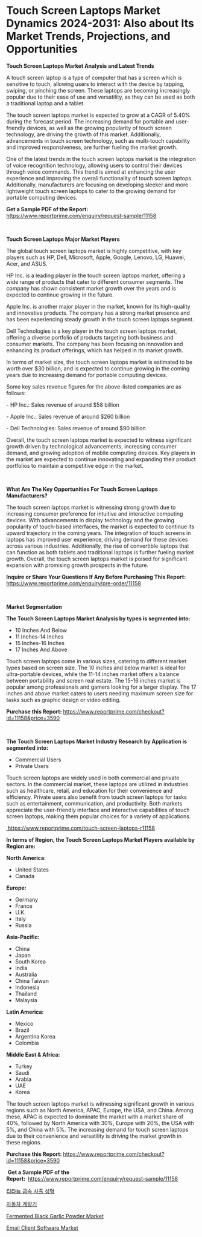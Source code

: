 <p><h1>Touch Screen Laptops Market Dynamics 2024-2031: Also about Its Market Trends, Projections, and Opportunities</h1></p><p><strong>Touch Screen Laptops Market Analysis and Latest Trends</strong></p>
<p><p>A touch screen laptop is a type of computer that has a screen which is sensitive to touch, allowing users to interact with the device by tapping, swiping, or pinching the screen. These laptops are becoming increasingly popular due to their ease of use and versatility, as they can be used as both a traditional laptop and a tablet.</p><p>The touch screen laptops market is expected to grow at a CAGR of 5.40% during the forecast period. The increasing demand for portable and user-friendly devices, as well as the growing popularity of touch screen technology, are driving the growth of this market. Additionally, advancements in touch screen technology, such as multi-touch capability and improved responsiveness, are further fueling the market growth.</p><p>One of the latest trends in the touch screen laptops market is the integration of voice recognition technology, allowing users to control their devices through voice commands. This trend is aimed at enhancing the user experience and improving the overall functionality of touch screen laptops. Additionally, manufacturers are focusing on developing sleeker and more lightweight touch screen laptops to cater to the growing demand for portable computing devices.</p></p>
<p><strong>Get a Sample PDF of the Report:&nbsp;</strong> <a href="https://www.reportprime.com/enquiry/request-sample/11158">https://www.reportprime.com/enquiry/request-sample/11158</a></p>
<p>&nbsp;</p>
<p><strong>Touch Screen Laptops Major Market Players</strong></p>
<p><p>The global touch screen laptops market is highly competitive, with key players such as HP, Dell, Microsoft, Apple, Google, Lenovo, LG, Huawei, Acer, and ASUS. </p><p>HP Inc. is a leading player in the touch screen laptops market, offering a wide range of products that cater to different consumer segments. The company has shown consistent market growth over the years and is expected to continue growing in the future.</p><p>Apple Inc. is another major player in the market, known for its high-quality and innovative products. The company has a strong market presence and has been experiencing steady growth in the touch screen laptops segment.</p><p>Dell Technologies is a key player in the touch screen laptops market, offering a diverse portfolio of products targeting both business and consumer markets. The company has been focusing on innovation and enhancing its product offerings, which has helped in its market growth.</p><p>In terms of market size, the touch screen laptops market is estimated to be worth over $30 billion, and is expected to continue growing in the coming years due to increasing demand for portable computing devices. </p><p>Some key sales revenue figures for the above-listed companies are as follows:</p><p>- HP Inc.: Sales revenue of around $58 billion</p><p>- Apple Inc.: Sales revenue of around $260 billion</p><p>- Dell Technologies: Sales revenue of around $90 billion</p><p>Overall, the touch screen laptops market is expected to witness significant growth driven by technological advancements, increasing consumer demand, and growing adoption of mobile computing devices. Key players in the market are expected to continue innovating and expanding their product portfolios to maintain a competitive edge in the market.</p></p>
<p>&nbsp;</p>
<p><strong>What Are The Key Opportunities For Touch Screen Laptops Manufacturers?</strong></p>
<p><p>The touch screen laptops market is witnessing strong growth due to increasing consumer preference for intuitive and interactive computing devices. With advancements in display technology and the growing popularity of touch-based interfaces, the market is expected to continue its upward trajectory in the coming years. The integration of touch screens in laptops has improved user experience, driving demand for these devices across various industries. Additionally, the rise of convertible laptops that can function as both tablets and traditional laptops is further fueling market growth. Overall, the touch screen laptops market is poised for significant expansion with promising growth prospects in the future.</p></p>
<p><strong>Inquire or Share Your Questions If Any Before Purchasing This Report:</strong> <a href="https://www.reportprime.com/enquiry/pre-order/11158">https://www.reportprime.com/enquiry/pre-order/11158</a></p>
<p>&nbsp;</p>
<p><strong>Market Segmentation</strong></p>
<p><strong>The Touch Screen Laptops Market Analysis by types is segmented into:</strong></p>
<p><ul><li>10 Inches And Below</li><li>11 Inches-14 Inches</li><li>15 Inches-16 Inches</li><li>17 Inches And Above</li></ul></p>
<p><p>Touch screen laptops come in various sizes, catering to different market types based on screen size. The 10 inches and below market is ideal for ultra-portable devices, while the 11-14 inches market offers a balance between portability and screen real estate. The 15-16 inches market is popular among professionals and gamers looking for a larger display. The 17 inches and above market caters to users needing maximum screen size for tasks such as graphic design or video editing.</p></p>
<p><strong>Purchase this Report:&nbsp;</strong><a href="https://www.reportprime.com/checkout?id=11158&price=3590">https://www.reportprime.com/checkout?id=11158&price=3590</a></p>
<p>&nbsp;</p>
<p><strong>The Touch Screen Laptops Market Industry Research by Application is segmented into:</strong></p>
<p><ul><li>Commercial Users</li><li>Private Users</li></ul></p>
<p><p>Touch screen laptops are widely used in both commercial and private sectors. In the commercial market, these laptops are utilized in industries such as healthcare, retail, and education for their convenience and efficiency. Private users also benefit from touch screen laptops for tasks such as entertainment, communication, and productivity. Both markets appreciate the user-friendly interface and interactive capabilities of touch screen laptops, making them popular choices for a variety of applications.</p></p>
<p><a href="https://www.reportprime.com/touch-screen-laptops-r11158">&nbsp;https://www.reportprime.com/touch-screen-laptops-r11158</a></p>
<p><strong>In terms of Region, the Touch Screen Laptops Market Players available by Region are:</strong></p>
<p>
    <p> <strong> North America: </strong>
        <ul>
            <li>United States</li>
            <li>Canada</li>
        </ul>
        </p> 
    <p> <strong> Europe: </strong>
        <ul>
            <li>Germany</li>
            <li>France</li>
            <li>U.K.</li>
            <li>Italy</li>
            <li>Russia</li>
        </ul>
        </p> 
    <p> <strong> Asia-Pacific: </strong>
        <ul>
            <li>China</li>
            <li>Japan</li>
            <li>South Korea</li>
            <li>India</li>
            <li>Australia</li>
            <li>China Taiwan</li>
            <li>Indonesia</li>
            <li>Thailand</li>
            <li>Malaysia</li>
        </ul>
        </p> 
    <p> <strong> Latin America: </strong>
        <ul>
            <li>Mexico</li>
            <li>Brazil</li>
            <li>Argentina Korea</li>
            <li>Colombia</li>
        </ul>
        </p> 
    <p> <strong> Middle East & Africa: </strong>
        <ul>
            <li>Turkey</li>
            <li>Saudi</li>
            <li>Arabia</li>
            <li>UAE</li>
            <li>Korea</li>
        </ul>
    </p>
    </p>
<p><p>The touch screen laptops market is witnessing significant growth in various regions such as North America, APAC, Europe, the USA, and China. Among these, APAC is expected to dominate the market with a market share of 40%, followed by North America with 30%, Europe with 20%, the USA with 5%, and China with 5%. The increasing demand for touch screen laptops due to their convenience and versatility is driving the market growth in these regions.</p></p>
<p><strong>Purchase this Report: </strong><a href="https://www.reportprime.com/checkout?id=11158&price=3590">https://www.reportprime.com/checkout?id=11158&price=3590</a></p>
<p>&nbsp;<strong>Get a Sample PDF of the Report:&nbsp;&nbsp;</strong><a href="https://www.reportprime.com/enquiry/request-sample/11158">https://www.reportprime.com/enquiry/request-sample/11158</a></p>
<p><strong></strong></p>
<p><p><a href="https://github.com/Maeennan456456/Market-Research-Report-List-1/blob/main/112019423929.md">티타늄 금속 사출 성형</a></p><p><a href="https://github.com/royErdmtyan906778/Market-Research-Report-List-1/blob/main/801840623930.md">자동차 계량기</a></p><p><a href="https://github.com/wusalecollins540tpqoz/Market-Research-Report-List-2/blob/main/fermented-black-garlic-powder-market.md">Fermented Black Garlic Powder Market</a></p><p><a href="https://github.com/pjcfca/Market-Research-Report-List-2/blob/main/email-client-software-market.md">Email Client Software Market</a></p></p>